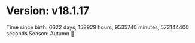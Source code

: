 # Version: v18.1.17
Time since birth: 6622 days, 158929 hours, 9535740 minutes, 572144400 seconds
Season: Autumn 🍁
